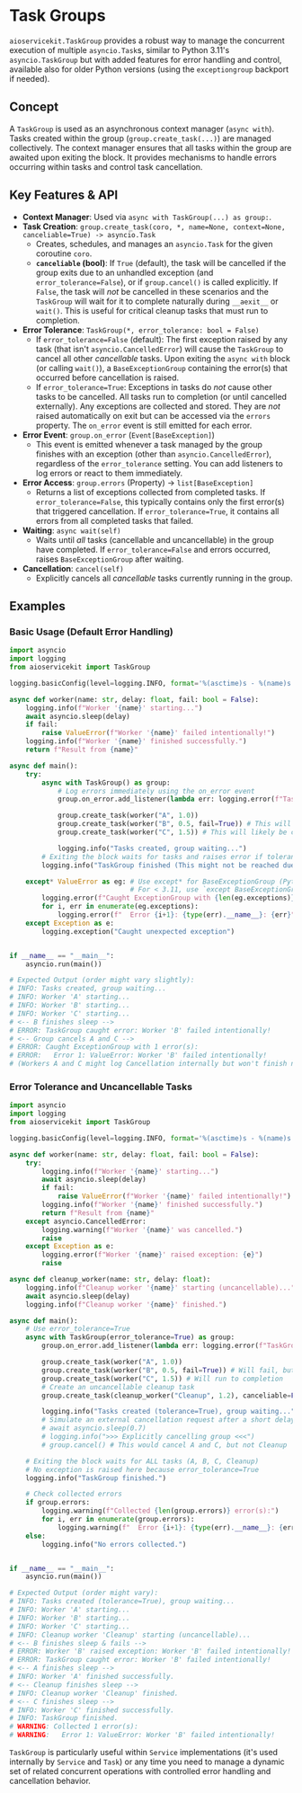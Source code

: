# Task Groups

`aioservicekit.TaskGroup` provides a robust way to manage the concurrent execution of multiple `asyncio.Task`s, similar to Python 3.11's `asyncio.TaskGroup` but with added features for error handling and control, available also for older Python versions (using the `exceptiongroup` backport if needed).

## Concept

A `TaskGroup` is used as an asynchronous context manager (`async with`). Tasks created within the group (`group.create_task(...)`) are managed collectively. The context manager ensures that all tasks within the group are awaited upon exiting the block. It provides mechanisms to handle errors occurring within tasks and control task cancellation.

## Key Features & API

* **Context Manager**: Used via `async with TaskGroup(...) as group:`.
* **Task Creation**: `group.create_task(coro, *, name=None, context=None, canceliable=True) -> asyncio.Task`
    * Creates, schedules, and manages an `asyncio.Task` for the given coroutine `coro`.
    * **`canceliable` (bool)**: If `True` (default), the task will be cancelled if the group exits due to an unhandled exception (and `error_tolerance=False`), or if `group.cancel()` is called explicitly. If `False`, the task will *not* be cancelled in these scenarios and the `TaskGroup` will wait for it to complete naturally during `__aexit__` or `wait()`. This is useful for critical cleanup tasks that must run to completion.
* **Error Tolerance**: `TaskGroup(*, error_tolerance: bool = False)`
    * If `error_tolerance=False` (default): The first exception raised by any task (that isn't `asyncio.CancelledError`) will cause the `TaskGroup` to cancel all other *cancellable* tasks. Upon exiting the `async with` block (or calling `wait()`), a `BaseExceptionGroup` containing the error(s) that occurred before cancellation is raised.
    * If `error_tolerance=True`: Exceptions in tasks do *not* cause other tasks to be cancelled. All tasks run to completion (or until cancelled externally). Any exceptions are collected and stored. They are *not* raised automatically on exit but can be accessed via the `errors` property. The `on_error` event is still emitted for each error.
* **Error Event**: `group.on_error` (`Event[BaseException]`)
    * This event is emitted whenever a task managed by the group finishes with an exception (other than `asyncio.CancelledError`), regardless of the `error_tolerance` setting. You can add listeners to log errors or react to them immediately.
* **Error Access**: `group.errors` (Property) -> `list[BaseException]`
    * Returns a list of exceptions collected from completed tasks. If `error_tolerance=False`, this typically contains only the first error(s) that triggered cancellation. If `error_tolerance=True`, it contains all errors from all completed tasks that failed.
* **Waiting**: `async wait(self)`
    * Waits until *all* tasks (cancellable and uncancellable) in the group have completed. If `error_tolerance=False` and errors occurred, raises `BaseExceptionGroup` after waiting.
* **Cancellation**: `cancel(self)`
    * Explicitly cancels all *cancellable* tasks currently running in the group.

## Examples

### Basic Usage (Default Error Handling)

```python
import asyncio
import logging
from aioservicekit import TaskGroup

logging.basicConfig(level=logging.INFO, format='%(asctime)s - %(name)s - %(levelname)s - %(message)s')

async def worker(name: str, delay: float, fail: bool = False):
    logging.info(f"Worker '{name}' starting...")
    await asyncio.sleep(delay)
    if fail:
        raise ValueError(f"Worker '{name}' failed intentionally!")
    logging.info(f"Worker '{name}' finished successfully.")
    return f"Result from {name}"

async def main():
    try:
        async with TaskGroup() as group:
            # Log errors immediately using the on_error event
            group.on_error.add_listener(lambda err: logging.error(f"TaskGroup caught error: {err}"))

            group.create_task(worker("A", 1.0))
            group.create_task(worker("B", 0.5, fail=True)) # This will fail first
            group.create_task(worker("C", 1.5)) # This will likely be cancelled

            logging.info("Tasks created, group waiting...")
        # Exiting the block waits for tasks and raises error if tolerance=False
        logging.info("TaskGroup finished (This might not be reached due to exception)")

    except* ValueError as eg: # Use except* for BaseExceptionGroup (Python 3.11+)
                              # For < 3.11, use `except BaseExceptionGroup as eg:`
        logging.error(f"Caught ExceptionGroup with {len(eg.exceptions)} error(s):")
        for i, err in enumerate(eg.exceptions):
            logging.error(f"  Error {i+1}: {type(err).__name__}: {err}")
    except Exception as e:
        logging.exception("Caught unexpected exception")


if __name__ == "__main__":
    asyncio.run(main())

# Expected Output (order might vary slightly):
# INFO: Tasks created, group waiting...
# INFO: Worker 'A' starting...
# INFO: Worker 'B' starting...
# INFO: Worker 'C' starting...
# <-- B finishes sleep -->
# ERROR: TaskGroup caught error: Worker 'B' failed intentionally!
# <-- Group cancels A and C -->
# ERROR: Caught ExceptionGroup with 1 error(s):
# ERROR:   Error 1: ValueError: Worker 'B' failed intentionally!
# (Workers A and C might log Cancellation internally but won't finish normally)
```

### Error Tolerance and Uncancellable Tasks

```python
import asyncio
import logging
from aioservicekit import TaskGroup

logging.basicConfig(level=logging.INFO, format='%(asctime)s - %(name)s - %(levelname)s - %(message)s')

async def worker(name: str, delay: float, fail: bool = False):
    try:
        logging.info(f"Worker '{name}' starting...")
        await asyncio.sleep(delay)
        if fail:
            raise ValueError(f"Worker '{name}' failed intentionally!")
        logging.info(f"Worker '{name}' finished successfully.")
        return f"Result from {name}"
    except asyncio.CancelledError:
        logging.warning(f"Worker '{name}' was cancelled.")
        raise
    except Exception as e:
        logging.error(f"Worker '{name}' raised exception: {e}")
        raise

async def cleanup_worker(name: str, delay: float):
    logging.info(f"Cleanup worker '{name}' starting (uncancellable)...")
    await asyncio.sleep(delay)
    logging.info(f"Cleanup worker '{name}' finished.")

async def main():
    # Use error_tolerance=True
    async with TaskGroup(error_tolerance=True) as group:
        group.on_error.add_listener(lambda err: logging.error(f"TaskGroup caught error: {err}"))

        group.create_task(worker("A", 1.0))
        group.create_task(worker("B", 0.5, fail=True)) # Will fail, but others continue
        group.create_task(worker("C", 1.5)) # Will run to completion
        # Create an uncancellable cleanup task
        group.create_task(cleanup_worker("Cleanup", 1.2), canceliable=False)

        logging.info("Tasks created (tolerance=True), group waiting...")
        # Simulate an external cancellation request after a short delay
        # await asyncio.sleep(0.7)
        # logging.info(">>> Explicitly cancelling group <<<")
        # group.cancel() # This would cancel A and C, but not Cleanup

    # Exiting the block waits for ALL tasks (A, B, C, Cleanup)
    # No exception is raised here because error_tolerance=True
    logging.info("TaskGroup finished.")

    # Check collected errors
    if group.errors:
        logging.warning(f"Collected {len(group.errors)} error(s):")
        for i, err in enumerate(group.errors):
            logging.warning(f"  Error {i+1}: {type(err).__name__}: {err}")
    else:
        logging.info("No errors collected.")


if __name__ == "__main__":
    asyncio.run(main())

# Expected Output (order might vary):
# INFO: Tasks created (tolerance=True), group waiting...
# INFO: Worker 'A' starting...
# INFO: Worker 'B' starting...
# INFO: Worker 'C' starting...
# INFO: Cleanup worker 'Cleanup' starting (uncancellable)...
# <-- B finishes sleep & fails -->
# ERROR: Worker 'B' raised exception: Worker 'B' failed intentionally!
# ERROR: TaskGroup caught error: Worker 'B' failed intentionally!
# <-- A finishes sleep -->
# INFO: Worker 'A' finished successfully.
# <-- Cleanup finishes sleep -->
# INFO: Cleanup worker 'Cleanup' finished.
# <-- C finishes sleep -->
# INFO: Worker 'C' finished successfully.
# INFO: TaskGroup finished.
# WARNING: Collected 1 error(s):
# WARNING:   Error 1: ValueError: Worker 'B' failed intentionally!
```

`TaskGroup` is particularly useful within `Service` implementations (it's used internally by `Service` and `Task`) or any time you need to manage a dynamic set of related concurrent operations with controlled error handling and cancellation behavior.
